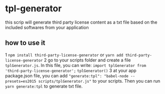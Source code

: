 # tpl-generator
this scrip will generate third party license content as a txt file based on the included softwares from your application


## how to use it
1 `npm install third-party-license-generator` or `yarn add third-party-license-generator`
2 go to your scripts folder and create a file `tplGenerator.js`. In this file, you can write: 
  `import tplGenerator from 'third-party-license-generator';`
  `tplGenerator()`
3 at your app package.json file, you can add `"generate:tpl": "babel-node --presets=es2015 scripts/tplGenerator.js"` to your scripts. Then you can run `yarn generate:tpl` to generate txt file.